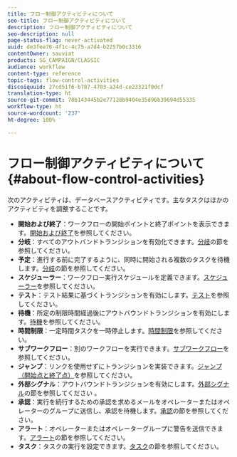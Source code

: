 ```yaml
---
title: フロー制御アクティビティについて
seo-title: フロー制御アクティビティについて
description: フロー制御アクティビティについて
seo-description: null
page-status-flag: never-activated
uuid: de3fee78-4f1c-4c75-a7d4-b2257b0c3316
contentOwner: sauviat
products: SG_CAMPAIGN/CLASSIC
audience: workflow
content-type: reference
topic-tags: flow-control-activities
discoiquuid: 27cd51f6-b787-4703-a34d-ce23321f0dcf
translation-type: ht
source-git-commit: 70b143445b2e77128b9404e35d96b39694d55335
workflow-type: ht
source-wordcount: '237'
ht-degree: 100%

---
```



# フロー制御アクティビティについて{#about-flow-control-activities}

次のアクティビティは、データベースアクティビティです。主なタスクはほかのアクティビティを調整することです。

* **開始および終了**：ワークフローの開始ポイントと終了ポイントを表示できます。[開始および終了](../../workflow/using/start-and-end.md)を参照してください。
* **分岐**：すべてのアウトバンドトランジションを有効化できます。[分岐](../../workflow/using/fork.md)の節を参照してください。
* **予定**：進行する前に完了するように、同時に開始される複数のタスクを待機します。[分岐](../../workflow/using/fork.md)の節を参照してください。
* **スケジューラー**：ワークフロー実行スケジュールを定義できます。[スケジューラー](../../workflow/using/scheduler.md)を参照してください。
* **テスト**：テスト結果に基づくトランジションを有効にします。[テスト](../../workflow/using/test.md)を参照してください。
* **待機**：所定の制限時間経過後にアウトバウンドトランジションを有効にします。[待機](../../workflow/using/wait.md)を参照してください。
* **時間制限**：一定時間タスクを一時停止します。[時間制限](../../workflow/using/time-constraint.md)を参照してください。
* **サブワークフロー**：別のワークフローを実行できます。[サブワークフロー](../../workflow/using/sub-workflow.md)を参照してください。
* **ジャンプ**：リンクを使用せずにトランジションを実装できます。[ジャンプ（開始点と終了点）](../../workflow/using/jump--start-point-and-end-point-.md)を参照してください。
* **外部シグナル**：アウトバウンドトランジションを有効にします。[外部シグナル](../../workflow/using/external-signal.md)の節を参照してください 。
* **承認**：実行を続行するための承認を求めるメールをオペレーターまたはオペレーターのグループに送信し、承認を待機します。[承認](../../workflow/using/approval.md)の節を参照してください。
* **アラート**：オペレーターまたはオペレーターグループに警告を送信できます。[アラート](../../workflow/using/alert.md)の節を参照してください。
* **タスク**：タスクの実行を設定できます。[タスク](../../workflow/using/task.md)の節を参照してください。

